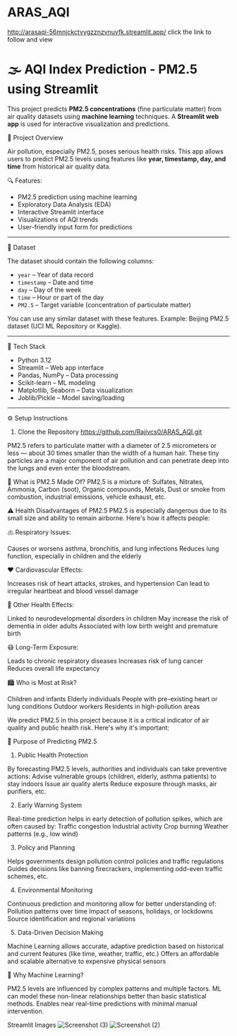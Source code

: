 # ARAS_AQI

http://arasaqi-56mnjckctvygzznzvnuvfk.streamlit.app/  click the link to follow and view

# 🌫️ AQI Index Prediction - PM2.5 using Streamlit

This project predicts **PM2.5 concentrations** (fine particulate matter) from air quality datasets using **machine learning** techniques. A **Streamlit web app** is used for interactive visualization and predictions.

 📌 Project Overview

Air pollution, especially PM2.5, poses serious health risks. This app allows users to predict PM2.5 levels using features like **year, timestamp, day, and time** from historical air quality data.

 🔍 Features:
- PM2.5 prediction using machine learning
- Exploratory Data Analysis (EDA)
- Interactive Streamlit interface
- Visualizations of AQI trends
- User-friendly input form for predictions

---

 📁 Dataset

The dataset should contain the following columns:

- `year` – Year of data record
- `timestamp` – Date and time
- `day` – Day of the week
- `time` – Hour or part of the day
- `PM2.5` – Target variable (concentration of particulate matter)

You can use any similar dataset with these features. Example: Beijing PM2.5 dataset (UCI ML Repository or Kaggle).

---

 🔧 Tech Stack

- Python 3.12
- Streamlit – Web app interface
- Pandas, NumPy – Data processing
- Scikit-learn – ML modeling
- Matplotlib, Seaborn – Data visualization
- Joblib/Pickle – Model saving/loading

---

 ⚙️ Setup Instructions

 1. Clone the Repository
    https://github.com/Rajivcs0/ARAS_AQI.git


PM2.5 refers to particulate matter with a diameter of 2.5 micrometers or less — about 30 times smaller than the width of a human hair. These tiny particles are a major component of air pollution and can penetrate deep into the lungs and even enter the bloodstream.

🧪 What is PM2.5 Made Of?
PM2.5 is a mixture of: Sulfates, Nitrates, Ammonia, Carbon (soot), Organic compounds, Metals, Dust or smoke from combustion, industrial emissions, vehicle exhaust, etc.

⚠️ Health Disadvantages of PM2.5
PM2.5 is especially dangerous due to its small size and ability to remain airborne. Here's how it affects people:

🫁 Respiratory Issues:

Causes or worsens asthma, bronchitis, and lung infections
Reduces lung function, especially in children and the elderly

❤️ Cardiovascular Effects:

Increases risk of heart attacks, strokes, and hypertension
Can lead to irregular heartbeat and blood vessel damage

🧠 Other Health Effects:

Linked to neurodevelopmental disorders in children
May increase the risk of dementia in older adults
Associated with low birth weight and premature birth

😷 Long-Term Exposure:

Leads to chronic respiratory diseases
Increases risk of lung cancer
Reduces overall life expectancy

🏙️ Who is Most at Risk?

Children and infants
Elderly individuals
People with pre-existing heart or lung conditions
Outdoor workers
Residents in high-pollution areas



We predict PM2.5 in this project because it is a critical indicator of air quality and public health risk. Here's why it's important:

🎯 Purpose of Predicting PM2.5
1. Public Health Protection

By forecasting PM2.5 levels, authorities and individuals can take preventive actions:
Advise vulnerable groups (children, elderly, asthma patients) to stay indoors
Issue air quality alerts
Reduce exposure through masks, air purifiers, etc.

2. Early Warning System

Real-time prediction helps in early detection of pollution spikes, which are often caused by:
Traffic congestion
Industrial activity
Crop burning
Weather patterns (e.g., low wind)

3. Policy and Planning

Helps governments design pollution control policies and traffic regulations
Guides decisions like banning firecrackers, implementing odd-even traffic schemes, etc.

4. Environmental Monitoring

Continuous prediction and monitoring allow for better understanding of:
Pollution patterns over time
Impact of seasons, holidays, or lockdowns
Source identification and regional variations

5. Data-Driven Decision Making

Machine Learning allows accurate, adaptive prediction based on historical and current features (like time, weather, traffic, etc.)
Offers an affordable and scalable alternative to expensive physical sensors

🔬 Why Machine Learning?

PM2.5 levels are influenced by complex patterns and multiple factors.
ML can model these non-linear relationships better than basic statistical methods.
Enables near real-time predictions with minimal manual intervention.

Streamlit Images
![Screenshot (3)](https://github.com/user-attachments/assets/f51ca9de-7190-4810-9d16-935f5d3245b6)
![Screenshot (2)](https://github.com/user-attachments/assets/31780090-f0e1-4421-9385-5f4805c1cc57)




